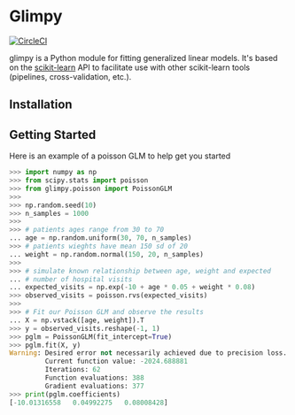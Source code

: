 # Glimpy
[![CircleCI](https://circleci.com/gh/KSafran/glimpy.svg?style=svg)](https://circleci.com/gh/KSafran/glimpy)  

glimpy is a Python module for fitting generalized linear models. It's based on the [scikit-learn](https://scikit-learn.org/stable/index.html) API to facilitate use with other scikit-learn tools (pipelines, cross-validation, etc.).

## Installation

## Getting Started
Here is an example of a poisson GLM to help get you started

```python
>>> import numpy as np
>>> from scipy.stats import poisson
>>> from glimpy.poisson import PoissonGLM
>>>
>>> np.random.seed(10)
>>> n_samples = 1000
>>>
>>> # patients ages range from 30 to 70
... age = np.random.uniform(30, 70, n_samples)
>>> # patients wieghts have mean 150 sd of 20
... weight = np.random.normal(150, 20, n_samples)
>>>
>>> # simulate known relationship between age, weight and expected
... # number of hospital visits
... expected_visits = np.exp(-10 + age * 0.05 + weight * 0.08)
>>> observed_visits = poisson.rvs(expected_visits)
>>>
>>> # Fit our Poisson GLM and observe the results
... X = np.vstack([age, weight]).T
>>> y = observed_visits.reshape(-1, 1)
>>> pglm = PoissonGLM(fit_intercept=True)
>>> pglm.fit(X, y)
Warning: Desired error not necessarily achieved due to precision loss.
         Current function value: -2024.688881
         Iterations: 62
         Function evaluations: 388
         Gradient evaluations: 377
>>> print(pglm.coefficients)
[-10.01316558   0.04992275   0.08008428]
```

